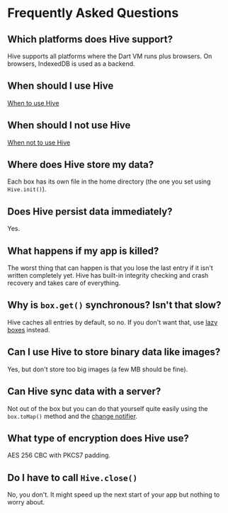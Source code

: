 # Frequently Asked Questions

## Which platforms does Hive support?

Hive supports all platforms where the Dart VM runs plus browsers. On browsers, IndexedDB is used as a backend.

## When should I use Hive

[When to use Hive](../best-practices/when_to_use_hive.md#when-to-use-hive)

## When should I not use Hive

[When not to use Hive](../best-practices/when_to_use_hive.md#when-not-to-use-hive)

## Where does Hive store my data?

Each box has its own file in the home directory \(the one you set using `Hive.init()`\).

## Does Hive persist data immediately?

Yes.

## What happens if my app is killed?

The worst thing that can happen is that you lose the last entry if it isn't written completely yet. Hive has built-in integrity checking and crash recovery and takes care of everything.

## Why is `box.get()` synchronous? Isn't that slow?

Hive caches all entries by default, so no. If you don't want that, use [lazy boxes](../advanced/lazy_box.md) instead.

## Can I use Hive to store binary data like images?

Yes, but don't store too big images \(a few MB should be fine\).

## Can Hive sync data with a server?

Not out of the box but you can do that yourself quite easily using the `box.toMap()` method and the [change notifier](../advanced/watch_changes.md).

## What type of encryption does Hive use?

AES 256 CBC with PKCS7 padding.

## Do I have to call `Hive.close()`

No, you don't. It might speed up the next start of your app but nothing to worry about.
